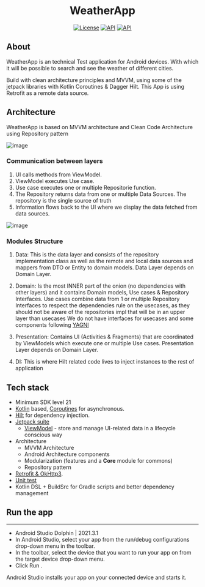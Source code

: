 <h1 align="center">WeatherApp</h1> 

<p align="center">
  <a href="https://opensource.org/licenses/Apache-2.0"><img alt="License" src="https://img.shields.io/badge/License-Apache%202.0-blue.svg"/></a>
  <a href="https://android-arsenal.com/api?level=23"><img alt="API" src="https://img.shields.io/badge/API-23%2B-brightgreen.svg?style=flat"/></a>
  <a href="https://ktlint.github.io/"><img alt="API" src="https://img.shields.io/badge/code%20style-%E2%9D%A4-FF4081.svg"/></a>
</p>

## About
WeatherApp is an technical Test application for Android devices. With which it will be possible to search and see the weather of different cities.

Build with clean architecture principles and MVVM, using some of the jetpack libraries with Kotlin Coroutines & Dagger Hilt. This App is using Retrofit as a remote data source.

## Architecture

WeatherApp is based on MVVM architecture and Clean Code Architecture using Repository pattern

![image](https://user-images.githubusercontent.com/26071789/156774669-244afd92-ecb4-45ba-afb1-8f6ac0c43027.png)

### Communication between layers 
1. UI calls methods from ViewModel.
2. ViewModel executes Use case.
3. Use case executes one or multiple Repositorie function.
4. The Repository returns data from one or multiple Data Sources. The repository is the single source of truth
5. Information flows back to the UI where we display the data fetched from data sources.

![image](https://user-images.githubusercontent.com/26071789/156774400-9eb0dd63-4496-4a89-8430-04b1da0d2143.png)

### Modules Structure
1. Data:
This is the data layer and consists of the repository implementation class as well as the remote and local data sources and mappers from DTO or Entity to domain models. Data Layer depends on Domain Layer.

2. Domain:
Is the most INNER part of the onion (no dependencies with other layers) and it contains Domain models, Use cases & Repository Interfaces. Use cases combine data from 1 or multiple Repository Interfaces to respect the dependencies rule on the usecases, as they should not be aware of the repositories impl that will be in an upper layer than usecases
We do not have interfaces for usecases and some components following [YAGNI](https://martinfowler.com/bliki/Yagni.html)

3. Presentation:
Contains UI (Activities & Fragments) that are coordinated by ViewModels which execute one or multiple Use cases. Presentation Layer depends on Domain Layer.

4. DI:
This is where Hilt related code lives to inject instances to the rest of application

## Tech stack 
- Minimum SDK level 21
- [Kotlin](https://kotlinlang.org/) based, [Coroutines](https://github.com/Kotlin/kotlinx.coroutines) for asynchronous.
- [Hilt](https://dagger.dev/hilt/) for dependency injection.
- [Jetpack suite](https://developer.android.com/jetpack/getting-started)
  - [ViewModel](https://developer.android.com/topic/libraries/architecture/viewmodel) - store and manage UI-related data in a lifecycle conscious way
- Architecture
  - MVVM Architecture
  - Android Architecture components
  - Modularization (features and a **Core** module for commons)
  - Repository pattern
- [Retrofit & OkHttp3](https://github.com/square/retrofit).
- [Unit test](https://junit.org/junit4/) 
- Kotlin DSL + BuildSrc for Gradle scripts and better dependency management

## Run the app
-----
- Android Studio Dolphin | 2021.3.1
- In Android Studio, select your app from the run/debug configurations drop-down menu in the toolbar.
- In the toolbar, select the device that you want to run your app on from the target device drop-down menu.
- Click Run .

Android Studio installs your app on your connected device and starts it.